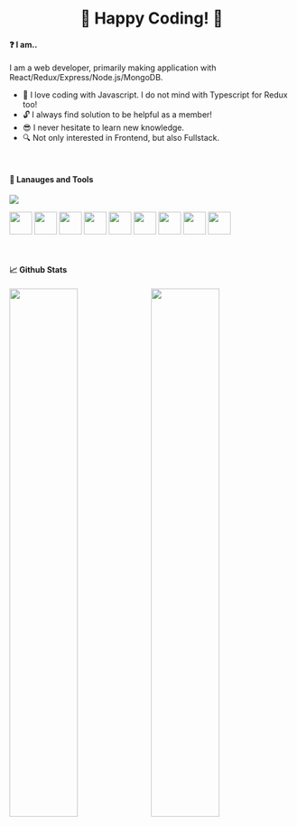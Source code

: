 <h1 align="center">👋 Happy Coding! 👋</h1>

#### :question: I am..

I am a web developer, primarily making application with React/Redux/Express/Node.js/MongoDB.
* :gift_heart: I love coding with Javascript. I do not mind with Typescript for Redux too!
* :unlock: I always find solution to be helpful as a member!
* :sunglasses: I never hesitate to learn new knowledge.
* :mag: Not only interested in Frontend, but also Fullstack.
<br/>

#### :wrench: Lanauges and Tools
<p>
<img align="center" src="https://github-readme-stats.vercel.app/api/top-langs/?username=Inoansta&layout=compact&theme=cobalt&hide_border=true&background=000000" />
 </p>
<p dir="auto">
  <img src="https://cdn.jsdelivr.net/gh/devicons/devicon/icons/javascript/javascript-original.svg" height="40" style="max-width: 100%"/>
  <img src="https://cdn.jsdelivr.net/gh/devicons/devicon/icons/typescript/typescript-original.svg" height="40" style="max-width: 100%"/>
  <img src="https://cdn.jsdelivr.net/gh/devicons/devicon/icons/react/react-original.svg" height="40" style="max-width: 100%"/>
  <img src="https://cdn.jsdelivr.net/gh/devicons/devicon/icons/nodejs/nodejs-original-wordmark.svg" height="40" style="max-width: 100%"/>
  <img src="https://cdn.jsdelivr.net/gh/devicons/devicon/icons/express/express-original.svg" height="40" style="max-width: 100%"/>
  <img src="https://cdn.jsdelivr.net/gh/devicons/devicon/icons/redux/redux-original.svg" height="40" style="max-width: 100%"/>
  <img src="https://cdn.jsdelivr.net/gh/devicons/devicon/icons/html5/html5-original.svg" height="40" style="max-width: 100%"/>
  <img src="https://cdn.jsdelivr.net/gh/devicons/devicon/icons/css3/css3-original.svg" height="40" style="max-width: 100%"/>
  <img src="https://cdn.jsdelivr.net/gh/devicons/devicon/icons/python/python-original.svg" height="40" style="max-width: 100%"/>
</p>
<br/>

#### :chart_with_upwards_trend: Github Stats
<div display=flex>
<img width=49% src="https://github-readme-stats.vercel.app/api?username=Inoansta&show_icons=true&theme=algolia"/>
<img width=49%  src="http://github-readme-streak-stats.herokuapp.com?user=Inoansta&theme=algolia&background=000000)](https://git.io/streak-stats"/>
</div>


<!--
**Inoansta/Inoansta** is a ✨ _special_ ✨ repository because its `README.md` (this file) appears on your GitHub profile.

Here are some ideas to get you started:

- 🔭 I’m currently working on ...
- 🌱 I’m currently learning ...
- 👯 I’m looking to collaborate on ...
- 🤔 I’m looking for help with ...
- 💬 Ask me about ...
- 📫 How to reach me: ...
- 😄 Pronouns: ...
- ⚡ Fun fact: ...
-->
